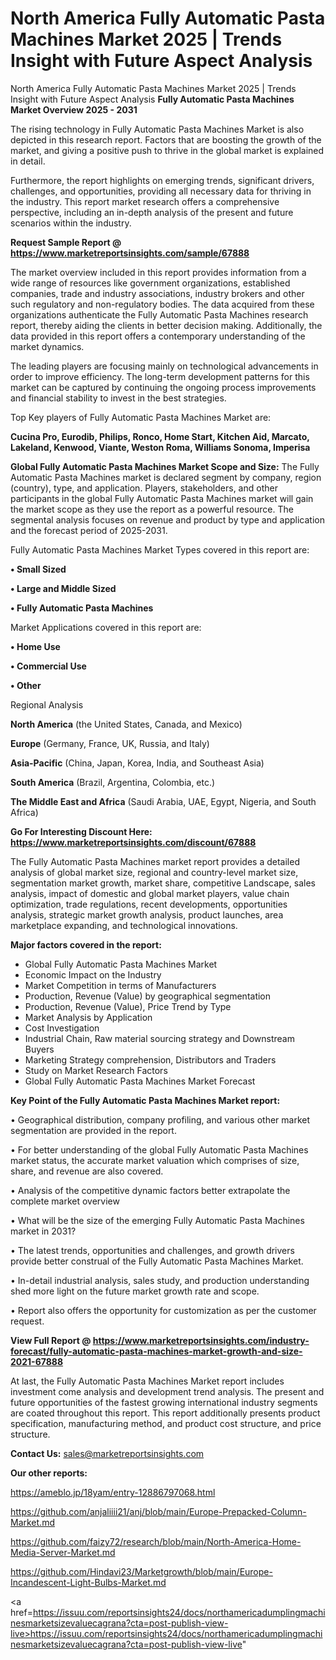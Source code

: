 # North America Fully Automatic Pasta Machines Market 2025 | Trends Insight with Future Aspect Analysis
 North America Fully Automatic Pasta Machines Market 2025 | Trends Insight with Future Aspect Analysis
<Strong> Fully Automatic Pasta Machines Market Overview 2025 - 2031</strong>

The rising technology in Fully Automatic Pasta Machines Market is also depicted in this research report. Factors that are boosting the growth of the market, and giving a positive push to thrive in the global market is explained in detail.

Furthermore, the report highlights on emerging trends, significant drivers, challenges, and opportunities, providing all necessary data for thriving in the industry. This report market research offers a comprehensive perspective, including an in-depth analysis of the present and future scenarios within the industry.

<strong>Request Sample Report @ <a href=https://www.marketreportsinsights.com/sample/67888>https://www.marketreportsinsights.com/sample/67888</a></strong>

The market overview included in this report provides information from a wide range of resources like government organizations, established companies, trade and industry associations, industry brokers and other such regulatory and non-regulatory bodies. The data acquired from these organizations authenticate the Fully Automatic Pasta Machines research report, thereby aiding the clients in better decision making. Additionally, the data provided in this report offers a contemporary understanding of the market dynamics.

The leading players are focusing mainly on technological advancements in order to improve efficiency. The long-term development patterns for this market can be captured by continuing the ongoing process improvements and financial stability to invest in the best strategies.

Top Key players of Fully Automatic Pasta Machines Market are:

<strong>Cucina Pro, Eurodib, Philips, Ronco, Home Start, Kitchen Aid, Marcato, Lakeland, Kenwood, Viante, Weston Roma, Williams Sonoma, Imperisa</strong>

<strong><b>Global Fully Automatic Pasta Machines Market Scope and Size:</b></strong>
The Fully Automatic Pasta Machines market is declared segment by company, region (country), type, and application. Players, stakeholders, and other participants in the global Fully Automatic Pasta Machines market will gain the market scope as they use the report as a powerful resource. The segmental analysis focuses on revenue and product by type and application and the forecast period of 2025-2031.

Fully Automatic Pasta Machines Market Types covered in this report are:

<strong>• Small Sized

• Large and Middle Sized

• Fully Automatic Pasta Machines</strong>

Market Applications covered in this report are:

<strong>• Home Use

• Commercial Use

• Other</strong> 

Regional Analysis

<strong>North America</strong> (the United States, Canada, and Mexico)

<strong>Europe</strong> (Germany, France, UK, Russia, and Italy)

<strong>Asia-Pacific</strong> (China, Japan, Korea, India, and Southeast Asia)

<strong>South America</strong> (Brazil, Argentina, Colombia, etc.)

<strong>The Middle East and Africa</strong> (Saudi Arabia, UAE, Egypt, Nigeria, and South Africa)

<strong>Go For Interesting Discount Here: <a href=https://www.marketreportsinsights.com/discount/67888>https://www.marketreportsinsights.com/discount/67888</a></strong>

The Fully Automatic Pasta Machines market report provides a detailed analysis of global market size, regional and country-level market size, segmentation market growth, market share, competitive Landscape, sales analysis, impact of domestic and global market players, value chain optimization, trade regulations, recent developments, opportunities analysis, strategic market growth analysis, product launches, area marketplace expanding, and technological innovations.

<strong><b>Major factors covered in the report:</b></strong>
<ul>
  <li>Global Fully Automatic Pasta Machines Market </li>
  <li>Economic Impact on the Industry</li>
  <li>Market Competition in terms of Manufacturers</li>
  <li>Production, Revenue (Value) by geographical segmentation</li>
  <li>Production, Revenue (Value), Price Trend by Type</li>
  <li>Market Analysis by Application</li>
  <li>Cost Investigation</li>
  <li>Industrial Chain, Raw material sourcing strategy and Downstream Buyers</li>
  <li>Marketing Strategy comprehension, Distributors and Traders</li>
  <li>Study on Market Research Factors</li>
  <li>Global Fully Automatic Pasta Machines Market Forecast</li>
</ul>

<strong><b>Key Point of the Fully Automatic Pasta Machines Market report:</b></strong>

• Geographical distribution, company profiling, and various other market segmentation are provided in the report.

• For better understanding of the global Fully Automatic Pasta Machines market status, the accurate market valuation which comprises of size, share, and revenue are also covered.

• Analysis of the competitive dynamic factors better extrapolate the complete market overview

• What will be the size of the emerging Fully Automatic Pasta Machines market in 2031?

• The latest trends, opportunities and challenges, and growth drivers provide better construal of the Fully Automatic Pasta Machines Market.

• In-detail industrial analysis, sales study, and production understanding shed more light on the future market growth rate and scope.

• Report also offers the opportunity for customization as per the customer request.

<strong><b>View Full Report @ <a href=https://www.marketreportsinsights.com/industry-forecast/fully-automatic-pasta-machines-market-growth-and-size-2021-67888>https://www.marketreportsinsights.com/industry-forecast/fully-automatic-pasta-machines-market-growth-and-size-2021-67888</a></b></strong>


At last, the Fully Automatic Pasta Machines Market report includes investment come analysis and development trend analysis. The present and future opportunities of the fastest growing international industry segments are coated throughout this report. This report additionally presents product specification, manufacturing method, and product cost structure, and price structure.

<strong>Contact Us:</strong>
sales@marketreportsinsights.com

<strong>Our other reports:</strong>

<a href=https://ameblo.jp/18yam/entry-12886797068.html>https://ameblo.jp/18yam/entry-12886797068.html</a>

<a href=https://github.com/anjaliiii21/anj/blob/main/Europe-Prepacked-Column-Market.md>https://github.com/anjaliiii21/anj/blob/main/Europe-Prepacked-Column-Market.md</a>

<a href=https://github.com/faizy72/research/blob/main/North-America-Home-Media-Server-Market.md>https://github.com/faizy72/research/blob/main/North-America-Home-Media-Server-Market.md</a>

<a href=https://github.com/Hindavi23/Marketgrowth/blob/main/Europe-Incandescent-Light-Bulbs-Market.md>https://github.com/Hindavi23/Marketgrowth/blob/main/Europe-Incandescent-Light-Bulbs-Market.md</a>

<a href=https://issuu.com/reportsinsights24/docs/northamericadumplingmachinesmarketsizevaluecagrana?cta=post-publish-view-live>https://issuu.com/reportsinsights24/docs/northamericadumplingmachinesmarketsizevaluecagrana?cta=post-publish-view-live</a>"
